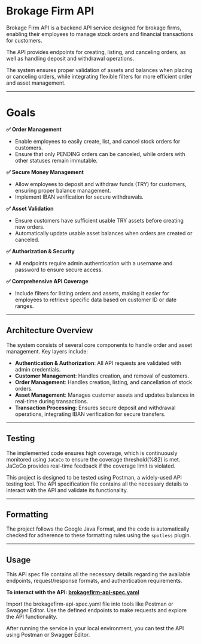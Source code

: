 # Brokage Firm API

Brokage Firm API is a backend API service designed for brokage firms, 
enabling their employees to manage stock orders and financial transactions for customers. 

The API provides endpoints for creating, listing, and canceling orders, as well as handling deposit and withdrawal operations.

The system ensures proper validation of assets and balances when placing or canceling orders, while integrating flexible filters for more efficient order and asset management.

---

# Goals

**✅ Order Management**

- Enable employees to easily create, list, and cancel stock orders for customers.
- Ensure that only PENDING orders can be canceled, while orders with other statuses remain immutable.

**✅ Secure Money Management**

- Allow employees to deposit and withdraw funds (TRY) for customers, ensuring proper balance management.
- Implement IBAN verification for secure withdrawals.

**✅ Asset Validation**

- Ensure customers have sufficient usable TRY assets before creating new orders.
- Automatically update usable asset balances when orders are created or canceled.

**✅ Authorization & Security**

- All endpoints require admin authentication with a username and password to ensure secure access.

**✅ Comprehensive API Coverage**

- Include filters for listing orders and assets, making it easier for employees to retrieve specific data based on customer ID or date ranges.

---

## Architecture Overview

The system consists of several core components to handle order and asset management. Key layers include:

- **Authentication & Authorization**: All API requests are validated with admin credentials.
- **Customer Management**: Handles creation, and removal of customers.
- **Order Management**: Handles creation, listing, and cancellation of stock orders.
- **Asset Management**: Manages customer assets and updates balances in real-time during transactions.
- **Transaction Processing**: Ensures secure deposit and withdrawal operations, integrating IBAN verification for secure transfers.

---

## Testing
The implemented code ensures high coverage, which is continuously monitored using `JaCoCo` to ensure the coverage threshold(%82) is met. JaCoCo provides real-time feedback if the coverage limit is violated.

This project is designed to be tested using Postman, a widely-used API testing tool. The API specification file contains all the necessary details to interact with the API and validate its functionality.

---

## Formatting
The project follows the Google Java Format, and the code is automatically checked for adherence to these formatting rules using the `spotless` plugin.

---

## Usage

This API spec file contains all the necessary details regarding the available endpoints, request/response formats, and authentication requirements.

**To interact with the API: [brokagefirm-api-spec.yaml](api-spec/brokagefirm-api-spec.yaml)**

Import the brokagefirm-api-spec.yaml file into tools like Postman or Swagger Editor. Use the defined endpoints to make requests and explore the API functionality.

After running the service in your local environment, you can test the API using Postman or Swagger Editor.